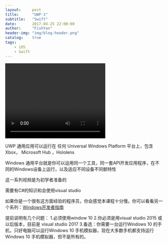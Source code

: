 ```yaml
---
layout:     post
title:      "UWP-1"
subtitle:   "Swift"
date:       2017-04-25 22:00:00
author:     "FishYan"
header-img: "img/blog-header.png" 
catalog:    true
tags:
    - iOS
    - Swift
---
```



<video src="http://flv2.bn.netease.com/videolib3/1511/26/wOQdx1396/SD/wOQdx1396-mobile.mp4" width="320" height="240" controls="controls">
Your browser does not support the video tag.
</video>


UWP 通用应用可以运行在 任何 Universal Windows Platform 平台上，包含 Xbox， Microsoft Hub ，Hololens

Windows 通用平台就是你可以运用同一个工具，同一套API开发应用程序，在不同的Windows设备上运行，以及适应不同设备不同额特性

这一系列视频是为初学者准备的

需要有C#的知识和会使用visual studio 

如果你是一个很有这方面经验的程序员，你会感觉本课程十分慢。你可以看看另一个系列：[Windows开发者指南](https://bit.do/develops-guide-to-windows-10)

提前说明有几个问题：
1.必须使用window 10 
2.你必须是用visual studio 2015 或以后版本，目前是 visual studio 2017
3.备选：你需要一台运行Windows 10 的手机，只好电脑可以运行Windows 10 手机模拟器，现在大多数手机都支持运行Windows 10 手机模拟器，但不是所有的。

